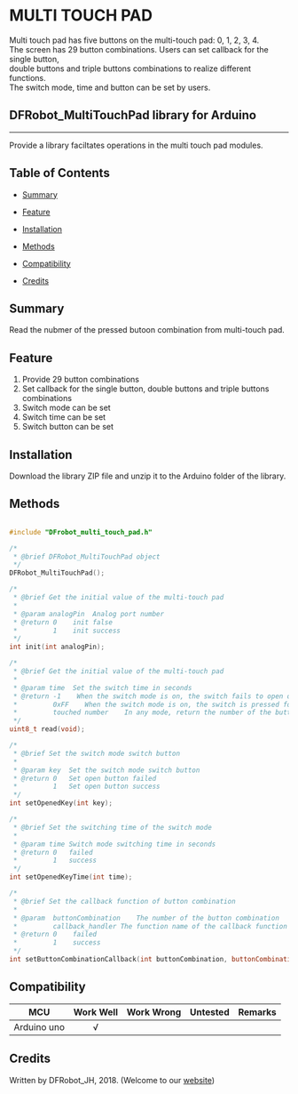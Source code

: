 # MULTI TOUCH PAD

Multi touch pad has five buttons on the multi-touch pad: 0, 1, 2, 3, 4.<br>
The screen has 29 button combinations. Users can set callback for the single button,<br>
double buttons and triple buttons combinations to realize different functions.<br>
The switch  mode, time and button can be set by users.<br>


## DFRobot_MultiTouchPad library for Arduino
-------------------------------------------------------------
Provide a library faciltates operations in the multi touch pad modules.

## Table of Contents

* [Summary](#summary)
* [Feature](#feature)
* [Installation](#installation)
* [Methods](#methods)

* [Compatibility](#compatibility)
* [Credits](#credits)
<snippet>
<content>

## Summary
Read the nubmer of the pressed butoon combination from multi-touch pad.

## Feature

1. Provide 29 button combinations<br>
2. Set callback for the single button, double buttons and triple buttons combinations<br>
3. Switch mode can be set<br>
4. Switch time can be set<br>
5. Switch button can be set<br>

## Installation

Download the library ZIP file and unzip it to the Arduino folder of the library.<br>

## Methods

```C++

#include "DFrobot_multi_touch_pad.h"

/*
 * @brief DFRobot_MultiTouchPad object
 */
DFRobot_MultiTouchPad();

/*
 * @brief Get the initial value of the multi-touch pad
 * 
 * @param analogPin  Analog port number
 * @return 0    init false
 *         1    init success
 */
int init(int analogPin); 

/*
 * @brief Get the initial value of the multi-touch pad
 * 
 * @param time  Set the switch time in seconds
 * @return -1    When the switch mode is on, the switch fails to open or close.
 *         0xFF    When the switch mode is on, the switch is pressed for less than the set switch recognition time.
 *         touched number    In any mode, return the number of the button combination
 */
uint8_t read(void);

/*
 * @brief Set the switch mode switch button
 * 
 * @param key  Set the switch mode switch button
 * @return 0   Set open button failed
 *         1   Set open button success
 */
int setOpenedKey(int key);

/*
 * @brief Set the switching time of the switch mode
 *
 * @param time Switch mode switching time in seconds
 * @return 0   failed
 *         1   success
 */
int setOpenedKeyTime(int time);

/*
 * @brief Set the callback function of button combination
 *
 * @param  buttonCombination    The number of the button combination
 *         callback_handler The function name of the callback function
 * @return 0    failed
 *         1    success
 */
int setButtonCombinationCallback(int buttonCombination, buttonCombinationCallback_t callback_handler);
```



## Compatibility

MCU                | Work Well | Work Wrong | Untested  | Remarks
------------------ | :----------: | :----------: | :---------: | -----
Arduino uno |       √      |             |            | 

## Credits

Written by DFRobot_JH, 2018. (Welcome to our [website](https://www.dfrobot.com/))
